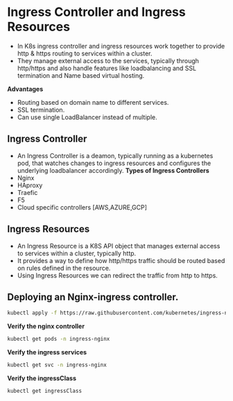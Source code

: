 # Ingress Controller and Ingress Resources
- In K8s ingress controller and ingress resources work together to provide http & https routing to services within a cluster.
- They manage external access to the services, typically through http/https and also handle features like loadbalancing and SSL termination and Name based virtual hosting.

**Advantages**
- Routing based on domain name to different services.
- SSL termination.
- Can use single LoadBalancer instead of multiple.
## Ingress Controller
- An Ingress Controller is a deamon, typically running as a kubernetes pod, that watches changes to ingress resources and configures the underlying loadbalancer accordingly.
**Types of Ingress Controllers**
- Nginx
- HAproxy
- Traefic
- F5
- Cloud specific controllers [AWS,AZURE,GCP]
## Ingress Resources
- An Ingress Resource is a K8S API object that manages external access to services within a cluster, typically http.
- It provides a way to define how http/https traffic should be routed based on rules defined in the resource.
- Using Ingress Resources we can redirect the traffic from http to https.

## Deploying an Nginx-ingress controller.

~~~bash
kubectl apply -f https://raw.githubusercontent.com/kubernetes/ingress-nginx/main/deploy/static/provider/cloud/deploy.yaml
~~~

**Verify the nginx controller**
~~~bash
kubectl get pods -n ingress-nginx
~~~

**Verify the ingress services**
~~~bash
kubectl get svc -n ingress-nginx
~~~
**Verify the ingressClass**
~~~bash
kubectl get ingressClass
~~~
